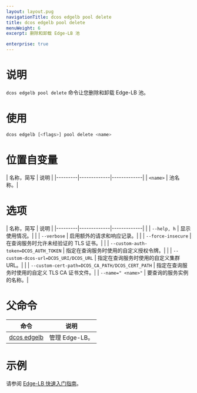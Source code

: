 ```yaml
---
layout: layout.pug
navigationTitle: dcos edgelb pool delete
title: dcos edgelb pool delete
menuWeight: 6
excerpt: 删除和卸载 Edge-LB 池

enterprise: true
---
```


# 说明
`dcos edgelb pool delete` 命令让您删除和卸载 Edge-LB 池。

# 使用

```bash
dcos edgelb [<flags>] pool delete <name>
```

# 位置自变量

| 名称，简写 | 说明 |
|---------|-------------|-------------|
| `<name>` | 池名称。|


# 选项

| 名称，简写 | 说明 |
|---------|-------------|-------------|
| | `--help, h` | 显示使用情况。|
| | `--verbose` | 启用额外的请求和响应记录。|
| | `--force-insecure` | 在查询服务时允许未经验证的 TLS 证书。|
| | `--custom-auth-token=DCOS_AUTH_TOKEN` | 指定在查询服务时使用的自定义授权令牌。|
| | `--custom-dcos-url=DCOS_URI/DCOS_URL` | 指定在查询服务时使用的自定义集群 URL。|
| | `--custom-cert-path=DCOS_CA_PATH/DCOS_CERT_PATH` | 指定在查询服务时使用的自定义 TLS CA 证书文件。|
| `--name=" <name>"` | 要查询的服务实例的名称。|

# 父命令

| 命令 | 说明 |
|---------|-------------|
| [dcos edgelb](/cn/1.11/cli/command-reference/dcos-edgelb/) | 管理 Edge-LB。|

# 示例

请参阅 [Edge-LB 快速入门指南](/cn/1.11/networking/edge-lb/quickstart/)。
